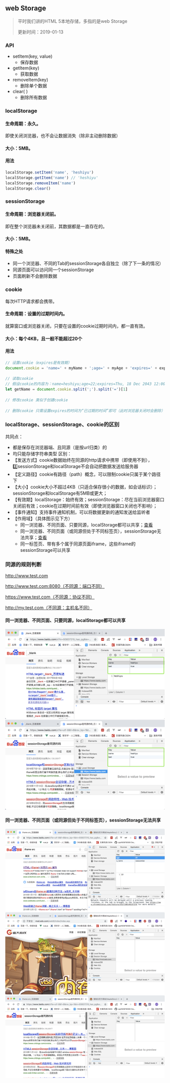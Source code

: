 ## web Storage
> 平时我们讲的HTML 5本地存储，多指的是web Storage
> 
> 更新时间：2019-01-13

### API
 - setItem(key, value)
    - 保存数据
 - getItem(key)
    - 获取数据
 - removeItem(key)
    - 删除单个数据
 - clear( )
    - 删除所有数据

### localStorage
#### 生命周期：永久。
即使关闭浏览器，也不会让数据消失（除非主动删除数据）

#### 大小：5MB。

#### 用法
```js
localStorage.setItem('name', 'heshiyu')
localStorage.getItem('name') // 'heshiyu'
localStorage.removeItem('name')
localStorage.clear()
```

### sessionStorage
#### 生命周期：浏览器关闭前。
即在整个浏览器未关闭前，其数据都是一直存在的。

#### 大小：5MB。

#### 特殊之处
 - 同一个浏览器、不同的Tab的sessionStorage各自独立（除了下一条的情况）
 - 同源页面可以访问同一个sessionStorage
 - 页面刷新不会删除数据

### cookie
每次HTTP请求都会携带。
#### 生命周期：设置的过期时间内。
就算窗口或浏览器关闭，只要在设置的cookie过期时间内，都一直有效。

#### 大小：每个4KB，且一般不能超过20个

#### 用法
```js
// 设置cookie（expires是有效期）
document.cookie = 'name=' + myName + ';age=' + myAge + 'expires=' + exp.toGTMString()

// 读取cookie
// 假设cookie的内容为：name=heshiyu;age=22;expires=Thu, 18 Dec 2043 12:00:00 GMT
let getName = document.cookie.split(';').split('=')[1]

// 修改cookie 类似于创建cookie

// 删除cookie 只需设置expires的时间为“已过期的时间”即可（此时浏览器关闭时会删除）
```

### localStorage、sessionStorage、cookie的区别
共同点：
 - 都是保存在浏览器端、且同源（是按url归类）的
 - 均只能存储字符串类型
区别：
 - 【发送方式】cookie数据始终在同源的http请求中携带（即使用不到），2️⃣sessionStorage和localStorage不会自动把数据发送给服务器
 - 【定义路径】cookie有路径（path）概念，可以限制cookie只属于某个路径下
 - 【大小】cookie大小不超过4KB（只适合保存很小的数据，如会话标识）；sessionStorage和localStorage有5MB或更大；
 - 【有效期】localStorage：始终有效；sessionStorage：尽在当前浏览器窗口关闭前有效；cookie在过期时间前有效（即使浏览器窗口关闭也不影响）；
 - 【事件通知】支持事件通知机制，可以将数据更新的通知发送给监听者
 - 【作用域】（具体图示见下方）
    - 同一浏览器、不同页面、只要同源，localStorage都可以共享；[查看](同一浏览器、不同页面、只要同源，localStorage都可以共享)
    - 同一浏览器、不同页面（或同源但处于不同标签页），sessionStorage无法共享；[查看](同一浏览器、不同页面（或同源但处于不同标签页），sessionStorage无法共享)
    - 同一标签页、带有多个属于同源页面iframe，这些iframe的sessionStorage可以共享

 ### 同源的规则判断
 http://www.test.com

 http://www.test.com:8080（不同源：端口不同）

 https://www.test.com（不同源：协议不同）

 http://my.test.com（不同源：主机名不同）

#### 同一浏览器、不同页面、只要同源，localStorage都可以共享
![alt](./img/webStorage-1.png)
![alt](./img/webStorage-2.png)

#### 同一浏览器、不同页面（或同源但处于不同标签页），sessionStorage无法共享
![alt](./img/webStorage-3.png)
![alt](./img/webStorage-5.png)
![alt](./img/webStorage-4.png)
